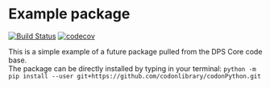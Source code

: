 # Example package

[![Build Status](https://travis-ci.com/codonlibrary/codonPython.svg?branch=master)](https://travis-ci.com/codonlibrary/codonPython)
[![codecov](https://codecov.io/gh/codonlibrary/codonPython/branch/master/graph/badge.svg)](https://codecov.io/gh/codonlibrary/codonPython)

This is a simple example of a future package pulled from the DPS Core code base.  
The package can be directly installed by typing in your terminal: `python -m pip install --user git+https://github.com/codonlibrary/codonPython.git`